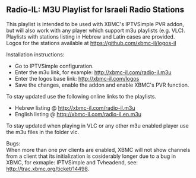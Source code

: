 Radio-IL: M3U Playlist for Israeli Radio Stations
---------------------------------------------------

This playlist is intended to be used with XBMC's IPTVSimple PVR addon, but will also work with any player which support m3u playlists (e.g. VLC).  
Playlists with stations listing in Hebrew and Latin cases are provided.  
Logos for the stations available at https://github.com/xbmc-il/logos-il  

Installation instructions:   
* Go to IPTVSimple configuration.   
* Enter the m3u link, for example: http://xbmc-il.com/radio-il.m3u
* Enter the logos base link: http://xbmc-il.com/logos
* Save the changes, enable the addon and enable XBMC's PVR function.  

To stay updated use the following online links to the playlists.  
* Hebrew listing @ http://xbmc-il.com/radio-il.m3u  
* English listing @ http://xbmc-il.com/radio-il.en.m3u  


To stay updated when playing in VLC or any other m3u enabled player use the m3u files in the folder vlc.  

Bugs:  
When more than one pvr clients are enabled, XBMC will not show channels from a client that its initialization is cosiderably longer due to a bug in XBMC, for exmaple: IPTVSimple and Tvheadend, see: http://trac.xbmc.org/ticket/14498.  


